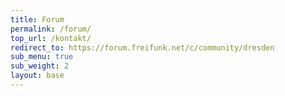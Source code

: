 ```yaml
---
title: Forum
permalink: /forum/
top_url: /kontakt/
redirect_to: https://forum.freifunk.net/c/community/dresden
sub_menu: true
sub_weight: 2
layout: base
---
```

